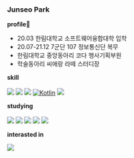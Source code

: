 ### Junseo Park


<strong>profile</strong>:school:
<ul>
<li>20.03 한림대학교 소프트웨어융합대학 입학 </li>
<li>20.07-21.12 7군단 107 정보통신단 복무</li>
<li>한림대학교 중앙동아리 코다 행사기획부원</li>
<li>학술동아리 씨애랑 라떼 스터디장</li>
</ul>

<strong>skill</strong>
<br><br>
<img src="https://img.shields.io/badge/C-A8B9CC?style=flat-square&logo=C&logoColor=white"/>
<img src="https://img.shields.io/badge/java-007396?style=flat-square&logo=java&logoColor=white"/>
<img src="https://img.shields.io/badge/Python-3776AB?style=flat-square&logo=Python&logoColor=white"/>
[![Kotlin](https://img.shields.io/badge/Kotlin-7F52FF?style=flat-square&logo=kotlin&logoColor=white)](https://kotlinlang.org/)
<img src="https://img.shields.io/badge/Android Studio-3DDC84?style=flat-square&logo=Android Studio&logoColor=white"/>

<strong>studying</strong>
<br><br>
<img src="https://img.shields.io/badge/CSS3-1572B6?style=flat-square&logo=css3&logoColor=white"/>
<img src="https://img.shields.io/badge/HTML5-E34F26?style=flat-square&logo=html5&logoColor=white"/>
<img src="https://img.shields.io/badge/JavaScript-F7DF1E?style=flat-square&logo=javascript&logoColor=black"/>
<img src="https://img.shields.io/badge/jQuery-0769AD?style=flat-square&logo=jQuery&logoColor=white"/>
<img src="https://img.shields.io/badge/Python-3776AB?style=flat-square&logo=Python&logoColor=white"/>

<strong>interasted in</strong>
<br>

<img src="https://img.shields.io/badge/MySQL-4479A1?style=flat-square&logo=MySQL&logoColor=white"/>




 
 
 
 
   

